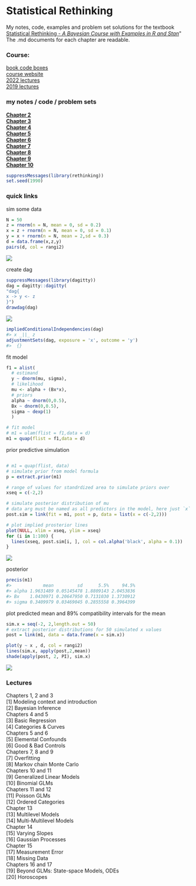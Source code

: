 
<!-- README.md is generated from README.Rmd. Please edit that file -->

# Statistical Rethinking

<!-- badges: start -->

<!-- badges: end -->

My notes, code, examples and problem set solutions for the textbook
[Statistical Rethinking - *A Bayesian Course with Examples in R and
Stan*](https://xcelab.net/rm/statistical-rethinking/)" The .md documents
for each chapter are readable.

### Course:

[book code
boxes](https://github.com/rmcelreath/rethinking/blob/master/book_code_boxes.txt)  
[course website](https://xcelab.net/rm/statistical-rethinking/)  
[2022
lectures](https://www.youtube.com/playlist?list=PLDcUM9US4XdMROZ57-OIRtIK0aOynbgZN)  
[2019
lectures](https://www.youtube.com/channel/UCNJK6_DZvcMqNSzQdEkzvzA)

### my notes / code / problem sets

[**Chapter 2**](https://github.com/MattPM/Rthink/blob/master/Chapter%202.%20Small%20Worlds%20and%20Large%20Worlds/ch2.md)  
[**Chapter 3**](https://github.com/MattPM/Rthink/blob/master/Chapter%203.%20Sampling%20the%20Imaginary/ch3.md)  
[**Chapter 4**](https://github.com/MattPM/Rthink/blob/master/Chapter%204.%20Geocentric%20Models/Ch4.md)  
[**Chapter 5**](https://github.com/MattPM/Rthink/blob/master/Chapter%205.%20DAGs%20multiple%20regression%20causal%20inference/ch5.md)  
[**Chapter 6**](https://github.com/MattPM/Rthink/blob/master/Chapter%206.%20bias%20colineariry%20berkson's%2C%20simpsons%20paradox%20types%20of%20bias/ch6.md)  
[**Chapter 7**](https://github.com/MattPM/Rthink/blob/master/Chapter%207.%20model%20selection%20information%20theory%20entropy%20cross%20validation/ch7.md)  
[**Chapter 8**](https://github.com/MattPM/Rthink/blob/master/chapter%208.%20interactions%20discrete%20and%20continuous/ch8.md)  
[**Chapter 9**](https://github.com/MattPM/Rthink/blob/master/Chapter%209.%20Markov%20Chain%20Monte%20Carlo/ch9.md)  
[**Chapter 10**](https://github.com/MattPM/Rthink/blob/master/Chapter%2010.%20GLMs%20and%20maximum%20entropy/ch10.md)  
<!-- [**Chapter 11**]()   --> <!-- [**Chapter 12**]()   -->
<!-- [**Chapter 13**]()   --> <!-- [**Chapter 14**]()   -->
<!-- [**Chapter 15**]()   -->

``` r
suppressMessages(library(rethinking))
set.seed(1990)
```

### quick links

sim some data

``` r
N = 50
z = rnorm(n = N, mean = 0, sd = 0.2)
x = z + rnorm(n = N, mean = 0, sd = 0.1)
y = x + rnorm(n = N, mean = 2,sd = 0.3)
d = data.frame(x,z,y)
pairs(d, col = rangi2)
```

![](README_files/figure-gfm/unnamed-chunk-3-1.png)<!-- -->

create dag

``` r
suppressMessages(library(dagitty))
dag = dagitty::dagitty(
"dag{
x -> y <- z
}")
drawdag(dag)
```

![](README_files/figure-gfm/unnamed-chunk-4-1.png)<!-- -->

``` r
impliedConditionalIndependencies(dag)
#> x _||_ z
adjustmentSets(dag, exposure = 'x', outcome = 'y')
#>  {}
```

fit model

``` r
f1 = alist( 
  # estimand
  y ~ dnorm(mu, sigma),
  # likelihood
  mu <- alpha + (Bx*x), 
  # priors 
  alpha ~ dnorm(0,0.5), 
  Bx ~ dnorm(0,0.5), 
  sigma ~ dexp(1)
  )

# fit model 
# m1 = ulam(flist = f1,data = d)
m1 = quap(flist = f1,data = d)
```

prior predictive simulation

``` r

# m1 = quap(flist, data)
# simulate prior from model formula 
p = extract.prior(m1)

# range of values for standrdized area to simulate priors over 
xseq = c(-2,2)

# simulate posterior distribution of mu
# data arg must be named as all predictors in the model, here just `x`
post.sim = link(fit = m1, post = p, data = list(x = c(-2,2)))

# plot implied prosterior lines 
plot(NULL, xlim = xseq, ylim = xseq)
for (i in 1:100) {
  lines(xseq, post.sim[i, ], col = col.alpha('black', alpha = 0.1))
}
```

![](README_files/figure-gfm/unnamed-chunk-6-1.png)<!-- -->

posterior

``` r
precis(m1)
#>            mean         sd      5.5%     94.5%
#> alpha 1.9631489 0.05145478 1.8809143 2.0453836
#> Bx    1.0430971 0.20647950 0.7131030 1.3730912
#> sigma 0.3409979 0.03469045 0.2855558 0.3964399
```

plot predicted mean and 89% compatibility intervals for the mean

``` r
sim.x = seq(-2, 2,length.out = 50)
# extract posterior distributions for 50 simulated x values 
post = link(m1, data = data.frame(x = sim.x))

plot(y ~ x , d, col = rangi2)
lines(sim.x, apply(post,2,mean))
shade(apply(post, 2, PI), sim.x)
```

![](README_files/figure-gfm/unnamed-chunk-8-1.png)<!-- -->

### Lectures

Chapters 1, 2 and 3  
\[1\] Modeling context and introduction  
\[2\] Bayesian Inference  
Chapters 4 and 5  
\[3\] Basic Regression  
\[4\] Categories & Curves  
Chapters 5 and 6  
\[5\] Elemental Confounds  
\[6\] Good & Bad Controls  
Chapters 7, 8 and 9  
\[7\] Overfitting  
\[8\] Markov chain Monte Carlo  
Chapters 10 and 11  
\[9\] Generalized Linear Models  
\[10\] Binomial GLMs  
Chapters 11 and 12  
\[11\] Poisson GLMs  
\[12\] Ordered Categories  
Chapter 13  
\[13\] Multilevel Models  
\[14\] Multi-Multilevel Models  
Chapter 14  
\[15\] Varying Slopes  
\[16\] Gaussian Processes  
Chapter 15  
\[17\] Measurement Error  
\[18\] Missing Data  
Chapters 16 and 17  
\[19\] Beyond GLMs: State-space Models, ODEs  
\[20\] Horoscopes
